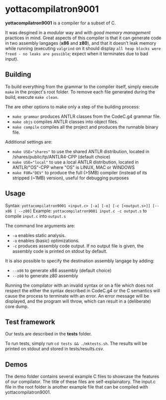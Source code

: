 # yottacompilatron9001

**yottacompilatron9001** is a compiler for a subset of C.

It was desgined in a *modular* way and with *good memory management* practices in mind. Great aspects of this compiler is that it can generate code in two assembly langages (**x86** and **z80**), and that it doesn't leak memory while running (executing `valgrind` on it should display `all heap blocks were freed - no leaks are possible`; expect when it terminates due to bad input).

## Building

To build everything from the grammar to the compiler itself, simply execute `make` in the project's root folder.
To remove each file generated during the build, execute `make clean`.

The are other options to make only a step of the building process:
  * `make grammar` produces ANTLR classes from the CodeC.g4 grammar file.
  * `make objs` compiles ANTLR classes into object files.
  * `make compile` compiles all the project and produces the runnable binary file.

Additional settings are:
  * `make USE="shares"` to use the shared ANTLR distribution, located in /shares/public/tp/ANTLR4-CPP (default choice)
  * `make USE="local"` to use a local ANTLR distribution, located in ANTLR/"OS"-CPP where "OS" is LINUX, MAC or WINDOWS
  * `make FOR="DEV"` to produce the full (>5MB) compiler (instead of its stripped (~1MB) version), useful for debugging purposes

## Usage

Syntax: `yottacompilatron9001 <input.c> [-a] [-o] [-c [<output.s>]] [--x86 | --z80]`
Example: `yottacompilatron9001 input.c -c output.s` to compile `input.c` into `output.s`

The command line arguments are:
  * `-a` enables static analysis.
  * `-o` enables (basic) optimizations.
  * `-c` produces assembly code output. If no output file is given, the assembly code is printed on stdout by default.

It is also possible to specify the destination assembly langage by adding:
  * `--x86` to generate x86 assembly (default choice)
  * `--z80` to generate z80 assembly

Running the compilator with an invalid syntax or on a file which does not respect the either the syntax described in CodeC.g4 or the C semantics will cause the process to terminate with an error. An error message will be displayed, and the program will throw, which can result in a (deliberate) core dump.


## Test framework

Our tests are described in the **tests** folder.

To run tests, simply run `cd tests && ./mktests.sh`. The results will be printed on stdout and stored in tests/results.csv.


## Demos

The demo folder contains several example C files to showcase the features of our compilator. The title of these files are self-explainatory.
The input.c file in the root folder is another example file that can be compiled with yottacompilatron9001.

